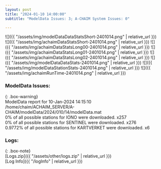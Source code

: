 ```yaml
---
layout: post
title: "2024-01-10 14:00:00"
subtitle: "ModelData Issues: 3; A-CHAIM System Issues: 0"

---
```


![]({{ "/assets/img/modelDataDataStatsShort-2401014.png" | relative_url }})
![]({{ "/assets/img/achaimDataStatsShort-2401014.png" | relative_url }})
![]({{ "/assets/img/achaimDataStatsLong00-2401014.png" | relative_url }})
![]({{ "/assets/img/achaimDataStatsLong01-2401014.png" | relative_url }})
![]({{ "/assets/img/achaimDataStatsLong02-2401014.png" | relative_url }})
![]({{ "/assets/img/modelDataDataStats-2401014.png" | relative_url }})
![]({{ "/assets/img/modelDataStationStats-2401014.png" | relative_url }})
![]({{ "/assets/img/achaimRunTime-2401014.png" | relative_url }})


### ModelData Issues:  
  
{: .box-warning}  
 ModelData report for 10-Jan-2024 14:15:10   
 /home/chaim/ACHAIM_SERVER/A-CHAIM/modelData/2024/010/14/modelData.mat   
 0% of all possible stations for IONO were downloaded. x257   
 0% of all possible stations for SENTINEL were downloaded. x276   
 0.9772% of all possible stations for KARTVERKET were downloaded. x6   
  


### Logs:  
  
{: .box-note}  
[Logs.zip]({{ "/assets/other/logs.zip" | relative_url }})  
[Log Info]({{ "/logInfo" | relative_url }})  
